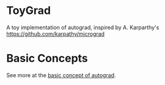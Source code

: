ToyGrad
====

A toy implementation of autograd, inspired by A. Karparthy's https://github.com/karpathy/micrograd

# Basic Concepts

See more at the [basic concept of autograd](autograd.md).
